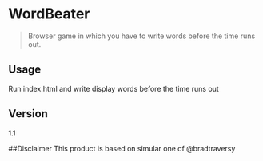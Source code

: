 # WordBeater
> Browser game in which you have to write words before the time runs out.

## Usage
Run index.html and write display words before the time runs out

## Version
1.1

##Disclaimer
This product is based on simular one of @bradtraversy

